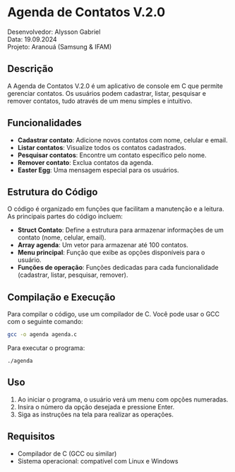 # Agenda de Contatos V.2.0

Desenvolvedor: Alysson Gabriel\
Data: 19.09.2024\
Projeto: Aranouá (Samsung & IFAM)

## Descrição

A Agenda de Contatos V.2.0 é um aplicativo de console em C que permite gerenciar contatos. Os usuários podem cadastrar, listar, pesquisar e remover contatos, tudo através de um menu simples e intuitivo.

## Funcionalidades

- **Cadastrar contato**: Adicione novos contatos com nome, celular e email.
- **Listar contatos**: Visualize todos os contatos cadastrados.
- **Pesquisar contatos**: Encontre um contato específico pelo nome.
- **Remover contato**: Exclua contatos da agenda.
- **Easter Egg**: Uma mensagem especial para os usuários.

## Estrutura do Código

O código é organizado em funções que facilitam a manutenção e a leitura. As principais partes do código incluem:

- **Struct Contato**: Define a estrutura para armazenar informações de um contato (nome, celular, email).
- **Array agenda**: Um vetor para armazenar até 100 contatos.
- **Menu principal**: Função que exibe as opções disponíveis para o usuário.
- **Funções de operação**: Funções dedicadas para cada funcionalidade (cadastrar, listar, pesquisar, remover).

## Compilação e Execução

Para compilar o código, use um compilador de C. Você pode usar o GCC com o seguinte comando:

```bash
gcc -o agenda agenda.c
```
Para executar o programa:

```./agenda```

## Uso

1. Ao iniciar o programa, o usuário verá um menu com opções numeradas.
2. Insira o número da opção desejada e pressione Enter.
3. Siga as instruções na tela para realizar as operações.

## Requisitos

- Compilador de C (GCC ou similar)
- Sistema operacional: compatível com Linux e Windows